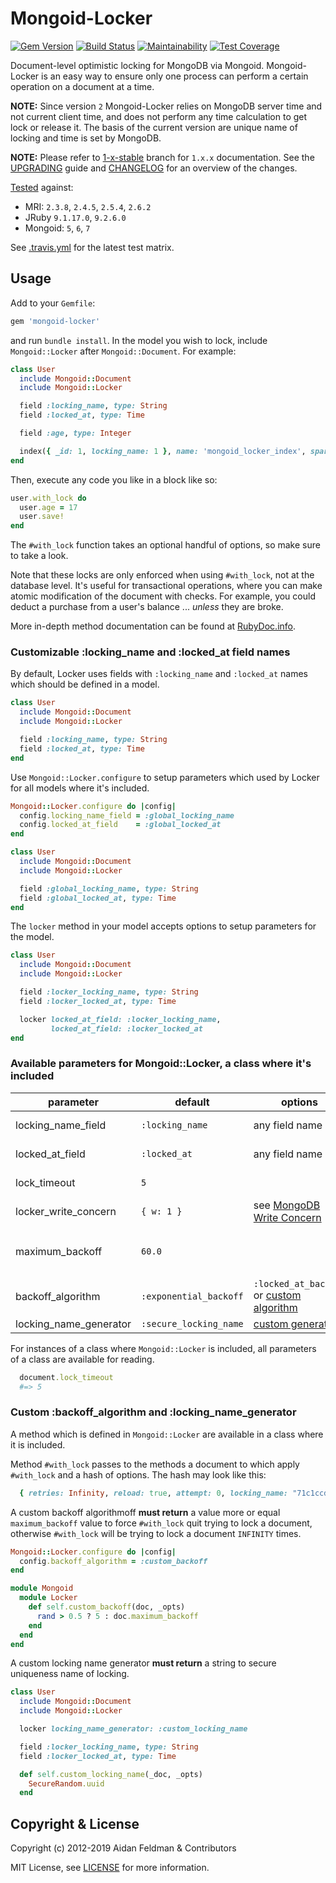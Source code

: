 # Mongoid-Locker

[![Gem Version](https://badge.fury.io/rb/mongoid-locker.svg)](https://badge.fury.io/rb/mongoid-locker)
[![Build Status](https://travis-ci.org/mongoid/mongoid-locker.svg?branch=master)](https://travis-ci.org/mongoid/mongoid-locker)
[![Maintainability](https://api.codeclimate.com/v1/badges/04ee4ee75ff54659300a/maintainability)](https://codeclimate.com/github/mongoid/mongoid-locker/maintainability)
[![Test Coverage](https://api.codeclimate.com/v1/badges/04ee4ee75ff54659300a/test_coverage)](https://codeclimate.com/github/mongoid/mongoid-locker/test_coverage)

Document-level optimistic locking for MongoDB via Mongoid. Mongoid-Locker is an easy way to ensure only one process can perform a certain operation on a document at a time.

**NOTE:** Since version `2` Mongoid-Locker relies on MongoDB server time and not current client time, and does not perform any time calculation to get lock or release it. The basis of the current version are unique name of locking and time is set by MongoDB.

**NOTE:** Please refer to [1-x-stable](https://github.com/mongoid/mongoid-locker/tree/1-x-stable) branch for `1.x.x` documentation. See the [UPGRADING](UPGRADING.md) guide and [CHANGELOG](CHANGELOG.md) for an overview of the changes.

[Tested](https://travis-ci.org/mongoid/mongoid-locker) against:
- MRI: `2.3.8`, `2.4.5`, `2.5.4`, `2.6.2`
- JRuby `9.1.17.0`, `9.2.6.0`
- Mongoid: `5`, `6`, `7`

See [.travis.yml](.travis.yml) for the latest test matrix.

## Usage

Add to your `Gemfile`:

```ruby
gem 'mongoid-locker'
```

and run `bundle install`. In the model you wish to lock, include `Mongoid::Locker` after `Mongoid::Document`. For example:

```ruby
class User
  include Mongoid::Document
  include Mongoid::Locker

  field :locking_name, type: String
  field :locked_at, type: Time

  field :age, type: Integer

  index({ _id: 1, locking_name: 1 }, name: 'mongoid_locker_index', sparse: true, unique: true, expire_after_seconds: lock_timeout)
end
```

Then, execute any code you like in a block like so:

```ruby
user.with_lock do
  user.age = 17
  user.save!
end
```

The `#with_lock` function takes an optional handful of options, so make sure to take a look.

Note that these locks are only enforced when using `#with_lock`, not at the database level. It's useful for transactional operations, where you can make atomic modification of the document with checks. For example, you could deduct a purchase from a user's balance ... _unless_ they are broke.

More in-depth method documentation can be found at [RubyDoc.info](https://www.rubydoc.info/gems/mongoid-locker).

### Customizable :locking_name and :locked_at field names
By default, Locker uses fields with `:locking_name` and `:locked_at` names which should be defined in a model.
```ruby
class User
  include Mongoid::Document
  include Mongoid::Locker

  field :locking_name, type: String
  field :locked_at, type: Time
end
```

Use `Mongoid::Locker.configure` to setup parameters which used by Locker for all models where it's included.
```ruby
Mongoid::Locker.configure do |config|
  config.locking_name_field = :global_locking_name
  config.locked_at_field    = :global_locked_at
end

class User
  include Mongoid::Document
  include Mongoid::Locker

  field :global_locking_name, type: String
  field :global_locked_at, type: Time
end
```

The `locker` method in your model accepts options to setup parameters for the model.
```ruby
class User
  include Mongoid::Document
  include Mongoid::Locker

  field :locker_locking_name, type: String
  field :locker_locked_at, type: Time

  locker locked_at_field: :locker_locking_name,
         locked_at_field: :locker_locked_at
end
```

### Available parameters for Mongoid::Locker, a class where it's included
| parameter | default | options | description |
|---|---|---|---|
| locking_name_field | `:locking_name` | any field name | field where name of locking is storing, must be of type `String` |
| locked_at_field | `:locked_at` | any field name | field where it is storing the time of beginning a lock of a document, must be of type `Time` |
| lock_timeout | `5` | | within this time (in seconds) a document is considered as locked |
| locker_write_concern | `{ w: 1 }` | see [MongoDB Write Concern](https://docs.mongodb.com/manual/reference/write-concern/#write-concern-specification)| a write concern only used for lock and unlock operations |
| maximum_backoff | `60.0` | | the highest timeout (in seconds) between retires to lock a document, reaching that value `#with_lock` method raises `Mongoid::Locker::Errors::DocumentCouldNotGetLock` |
| backoff_algorithm | `:exponential_backoff` | `:locked_at_backoff` or [custom algorithm](#custom-backoff_algorithm-and-locking_name_generator) | algorithm used for timeout calculating between retries to lock a document|
| locking_name_generator | `:secure_locking_name` | [custom generator](#custom-backoff_algorithm-and-locking_name_generator) | generator used to generate unique name of a lock |

For instances of a class where `Mongoid::Locker` is included, all parameters of a class are available for reading.
```ruby
  document.lock_timeout
  #=> 5
```

### Custom :backoff_algorithm and :locking_name_generator
A method which is defined in `Mongoid::Locker` are available in a class where it is included.

Method `#with_lock` passes to the methods a document to which apply `#with_lock` and a hash of options. The hash may look like this:
```ruby
  { retries: Infinity, reload: true, attempt: 0, locking_name: "71c1ccd4-72d9-4a83-bbed-adf65803bd5d" }
```

A custom backoff algorithmoff **must return** a value more or equal `maximum_backoff` value to force `#with_lock` quit trying to lock a document, otherwise `#with_lock` will be trying to lock a document `INFINITY` times.
```ruby
Mongoid::Locker.configure do |config|
  config.backoff_algorithm = :custom_backoff
end

module Mongoid
  module Locker
    def self.custom_backoff(doc, _opts)
      rand > 0.5 ? 5 : doc.maximum_backoff
    end
  end
end
```

A custom locking name generator **must return** a string to secure uniqueness name of locking.
```ruby
class User
  include Mongoid::Document
  include Mongoid::Locker

  locker locking_name_generator: :custom_locking_name

  field :locker_locking_name, type: String
  field :locker_locked_at, type: Time

  def self.custom_locking_name(_doc, _opts)
    SecureRandom.uuid
  end
```

## Copyright & License

Copyright (c) 2012-2019 Aidan Feldman & Contributors

MIT License, see [LICENSE](LICENSE.txt) for more information.
